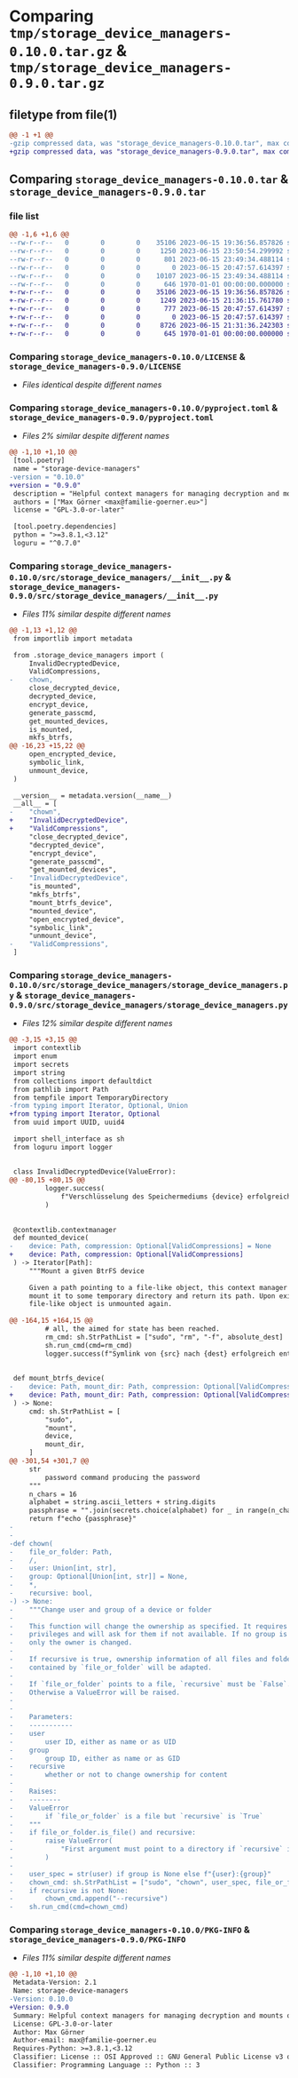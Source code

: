 # Comparing `tmp/storage_device_managers-0.10.0.tar.gz` & `tmp/storage_device_managers-0.9.0.tar.gz`

## filetype from file(1)

```diff
@@ -1 +1 @@
-gzip compressed data, was "storage_device_managers-0.10.0.tar", max compression
+gzip compressed data, was "storage_device_managers-0.9.0.tar", max compression
```

## Comparing `storage_device_managers-0.10.0.tar` & `storage_device_managers-0.9.0.tar`

### file list

```diff
@@ -1,6 +1,6 @@
--rw-r--r--   0        0        0    35106 2023-06-15 19:36:56.857826 storage_device_managers-0.10.0/LICENSE
--rw-r--r--   0        0        0     1250 2023-06-15 23:50:54.299992 storage_device_managers-0.10.0/pyproject.toml
--rw-r--r--   0        0        0      801 2023-06-15 23:49:34.488114 storage_device_managers-0.10.0/src/storage_device_managers/__init__.py
--rw-r--r--   0        0        0        0 2023-06-15 20:47:57.614397 storage_device_managers-0.10.0/src/storage_device_managers/py.typed
--rw-r--r--   0        0        0    10107 2023-06-15 23:49:34.488114 storage_device_managers-0.10.0/src/storage_device_managers/storage_device_managers.py
--rw-r--r--   0        0        0      646 1970-01-01 00:00:00.000000 storage_device_managers-0.10.0/PKG-INFO
+-rw-r--r--   0        0        0    35106 2023-06-15 19:36:56.857826 storage_device_managers-0.9.0/LICENSE
+-rw-r--r--   0        0        0     1249 2023-06-15 21:36:15.761780 storage_device_managers-0.9.0/pyproject.toml
+-rw-r--r--   0        0        0      777 2023-06-15 20:47:57.614397 storage_device_managers-0.9.0/src/storage_device_managers/__init__.py
+-rw-r--r--   0        0        0        0 2023-06-15 20:47:57.614397 storage_device_managers-0.9.0/src/storage_device_managers/py.typed
+-rw-r--r--   0        0        0     8726 2023-06-15 21:31:36.242303 storage_device_managers-0.9.0/src/storage_device_managers/storage_device_managers.py
+-rw-r--r--   0        0        0      645 1970-01-01 00:00:00.000000 storage_device_managers-0.9.0/PKG-INFO
```

### Comparing `storage_device_managers-0.10.0/LICENSE` & `storage_device_managers-0.9.0/LICENSE`

 * *Files identical despite different names*

### Comparing `storage_device_managers-0.10.0/pyproject.toml` & `storage_device_managers-0.9.0/pyproject.toml`

 * *Files 2% similar despite different names*

```diff
@@ -1,10 +1,10 @@
 [tool.poetry]
 name = "storage-device-managers"
-version = "0.10.0"
+version = "0.9.0"
 description = "Helpful context managers for managing decryption and mounts of storage devices"
 authors = ["Max Görner <max@familie-goerner.eu>"]
 license = "GPL-3.0-or-later"
 
 [tool.poetry.dependencies]
 python = ">=3.8.1,<3.12"
 loguru = "^0.7.0"
```

### Comparing `storage_device_managers-0.10.0/src/storage_device_managers/__init__.py` & `storage_device_managers-0.9.0/src/storage_device_managers/__init__.py`

 * *Files 11% similar despite different names*

```diff
@@ -1,13 +1,12 @@
 from importlib import metadata
 
 from .storage_device_managers import (
     InvalidDecryptedDevice,
     ValidCompressions,
-    chown,
     close_decrypted_device,
     decrypted_device,
     encrypt_device,
     generate_passcmd,
     get_mounted_devices,
     is_mounted,
     mkfs_btrfs,
@@ -16,23 +15,22 @@
     open_encrypted_device,
     symbolic_link,
     unmount_device,
 )
 
 __version__ = metadata.version(__name__)
 __all__ = [
-    "chown",
+    "InvalidDecryptedDevice",
+    "ValidCompressions",
     "close_decrypted_device",
     "decrypted_device",
     "encrypt_device",
     "generate_passcmd",
     "get_mounted_devices",
-    "InvalidDecryptedDevice",
     "is_mounted",
     "mkfs_btrfs",
     "mount_btrfs_device",
     "mounted_device",
     "open_encrypted_device",
     "symbolic_link",
     "unmount_device",
-    "ValidCompressions",
 ]
```

### Comparing `storage_device_managers-0.10.0/src/storage_device_managers/storage_device_managers.py` & `storage_device_managers-0.9.0/src/storage_device_managers/storage_device_managers.py`

 * *Files 12% similar despite different names*

```diff
@@ -3,15 +3,15 @@
 import contextlib
 import enum
 import secrets
 import string
 from collections import defaultdict
 from pathlib import Path
 from tempfile import TemporaryDirectory
-from typing import Iterator, Optional, Union
+from typing import Iterator, Optional
 from uuid import UUID, uuid4
 
 import shell_interface as sh
 from loguru import logger
 
 
 class InvalidDecryptedDevice(ValueError):
@@ -80,15 +80,15 @@
         logger.success(
             f"Verschlüsselung des Speichermediums {device} erfolgreich geschlossen."
         )
 
 
 @contextlib.contextmanager
 def mounted_device(
-    device: Path, compression: Optional[ValidCompressions] = None
+    device: Path, compression: Optional[ValidCompressions]
 ) -> Iterator[Path]:
     """Mount a given BtrFS device
 
     Given a path pointing to a file-like object, this context manager will
     mount it to some temporary directory and return its path. Upon exit, the
     file-like object is unmounted again.
 
@@ -164,15 +164,15 @@
         # all, the aimed for state has been reached.
         rm_cmd: sh.StrPathList = ["sudo", "rm", "-f", absolute_dest]
         sh.run_cmd(cmd=rm_cmd)
         logger.success(f"Symlink von {src} nach {dest} erfolgreich entfernt.")
 
 
 def mount_btrfs_device(
-    device: Path, mount_dir: Path, compression: Optional[ValidCompressions] = None
+    device: Path, mount_dir: Path, compression: Optional[ValidCompressions]
 ) -> None:
     cmd: sh.StrPathList = [
         "sudo",
         "mount",
         device,
         mount_dir,
     ]
@@ -301,54 +301,7 @@
     str
         password command producing the password
     """
     n_chars = 16
     alphabet = string.ascii_letters + string.digits
     passphrase = "".join(secrets.choice(alphabet) for _ in range(n_chars))
     return f"echo {passphrase}"
-
-
-def chown(
-    file_or_folder: Path,
-    /,
-    user: Union[int, str],
-    group: Optional[Union[int, str]] = None,
-    *,
-    recursive: bool,
-) -> None:
-    """Change user and group of a device or folder
-
-    This function will change the ownership as specified. It requires root
-    privileges and will ask for them if not available. If no group is given,
-    only the owner is changed.
-
-    If recursive is true, ownership information of all files and folders
-    contained by `file_or_folder` will be adapted.
-
-    If `file_or_folder` points to a file, `recursive` must be `False`.
-    Otherwise a ValueError will be raised.
-
-
-    Parameters:
-    -----------
-    user
-        user ID, either as name or as UID
-    group
-        group ID, either as name or as GID
-    recursive
-        whether or not to change ownership for content
-
-    Raises:
-    --------
-    ValueError
-        if `file_or_folder` is a file but `recursive` is `True`
-    """
-    if file_or_folder.is_file() and recursive:
-        raise ValueError(
-            "First argument must point to a directory if `recursive` is `True`!"
-        )
-
-    user_spec = str(user) if group is None else f"{user}:{group}"
-    chown_cmd: sh.StrPathList = ["sudo", "chown", user_spec, file_or_folder]
-    if recursive is not None:
-        chown_cmd.append("--recursive")
-    sh.run_cmd(cmd=chown_cmd)
```

### Comparing `storage_device_managers-0.10.0/PKG-INFO` & `storage_device_managers-0.9.0/PKG-INFO`

 * *Files 11% similar despite different names*

```diff
@@ -1,10 +1,10 @@
 Metadata-Version: 2.1
 Name: storage-device-managers
-Version: 0.10.0
+Version: 0.9.0
 Summary: Helpful context managers for managing decryption and mounts of storage devices
 License: GPL-3.0-or-later
 Author: Max Görner
 Author-email: max@familie-goerner.eu
 Requires-Python: >=3.8.1,<3.12
 Classifier: License :: OSI Approved :: GNU General Public License v3 or later (GPLv3+)
 Classifier: Programming Language :: Python :: 3
```

